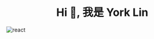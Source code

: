 <h1 align="center">Hi 👋, 我是 York Lin</h1>
<p align="left"><img src="https://user-images.githubusercontent.com/507615/86994913-47366580-c1da-11ea-8c1f-1a9b84ad340f.jpg" alt="react"/> 
